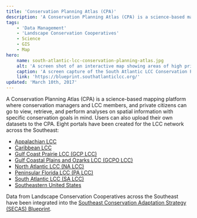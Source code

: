 ```yaml
---
title: 'Conservation Planning Atlas (CPA)'
description: 'A Conservation Planning Atlas (CPA) is a science-based mapping platform where conservation managers and LCC members can go to view, retrieve, and perform analyses on spatial information with specific conservation goals in mind.'
tags:
    - 'Data Management'
    - 'Landscape Conservation Cooperatives'
    - Science
    - GIS
    - Map
hero:
    name: south-atlantic-lcc-conservation-planning-atlas.jpg
    alt: 'A screen shot of an interactive map showing areas of high priority across the south Atlantic coast.'
    caption: 'A screen capture of the South Atlantic LCC Conservation Planning Atlas Blueprint Simple viewer.'
    link: 'https://blueprint.southatlanticlcc.org/'
updated: 'March 10th, 2017'
---
```

A Conservation Planning Atlas (CPA) is a science-based mapping platform where conservation managers and LCC members, and private citizens can go to view, retrieve, and perform analyses on spatial information with specific conservation goals in mind. Users can also upload their own datasets to the CPA.  Eight portals have been created for the LCC network across the Southeast:

- [Appalachian LCC](https://applcc.databasin.org)
- [Caribbean LCC](https://caribbeanlcc.databasin.org/)
- [Gulf Coast Prairie LCC (GCP LCC)](https://gcplcc.databasin.org/)
- [Gulf Coastal Plains and Ozarks LCC (GCPO LCC)](https://gcpolcc.databasin.org/)
- [North Atlantic LCC (NA LCC)](https://nalcc.databasin.org/)
- [Peninsular Florida LCC (PA LCC)](https://pflcc.databasin.org/)
- [South Atlantic LCC (SA LCC)](http://salcc.databasin.org/)
- [Southeastern United States](http://seregion.databasin.org/)

Data from Landscape Conservation Cooperatives across the Southeast have been integrated into the [Southeast Conservation Adaptation Strategy (SECAS) Blueprint](http://secassoutheast.org/blueprint).
